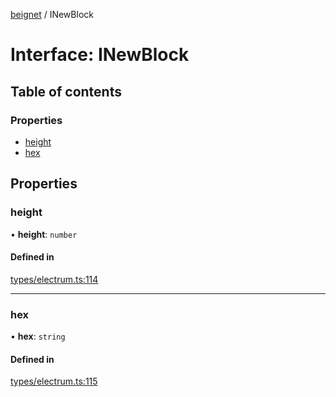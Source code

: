 [beignet](../README.md) / INewBlock

# Interface: INewBlock

## Table of contents

### Properties

- [height](INewBlock.md#height)
- [hex](INewBlock.md#hex)

## Properties

### height

• **height**: `number`

#### Defined in

[types/electrum.ts:114](https://github.com/synonymdev/beignet/blob/0e5dd24/src/types/electrum.ts#L114)

___

### hex

• **hex**: `string`

#### Defined in

[types/electrum.ts:115](https://github.com/synonymdev/beignet/blob/0e5dd24/src/types/electrum.ts#L115)
